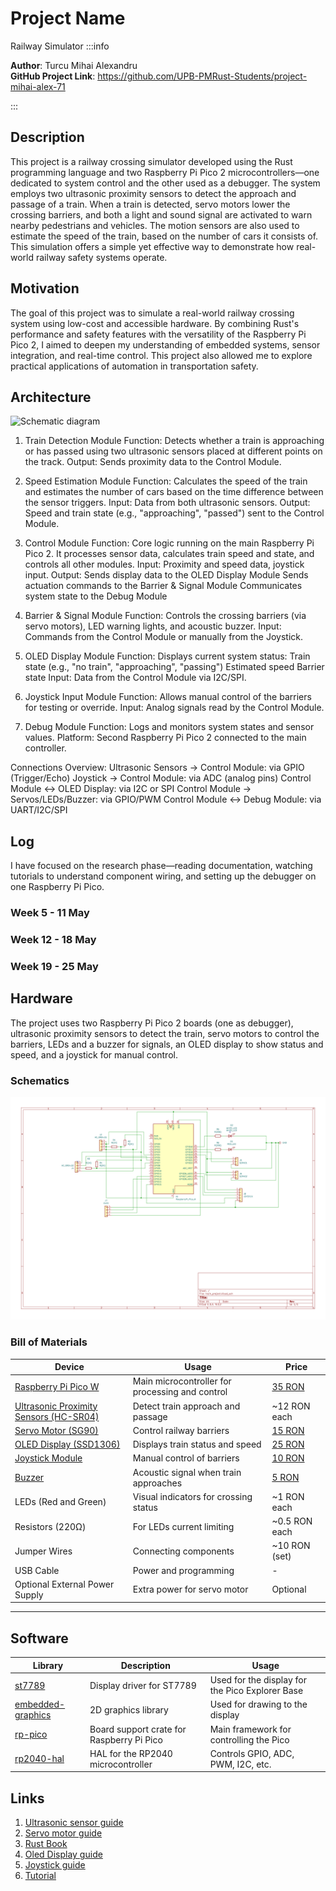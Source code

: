# Project Name
Railway Simulator
:::info 

**Author**: Turcu Mihai Alexandru\
**GitHub Project Link**: https://github.com/UPB-PMRust-Students/project-mihai-alex-71

:::

## Description

This project is a railway crossing simulator developed using the Rust programming language and two Raspberry Pi Pico 2 microcontrollers—one dedicated to system control and the other used as a debugger. The system employs two ultrasonic proximity sensors to detect the approach and passage of a train. When a train is detected, servo motors lower the crossing barriers, and both a light and sound signal are activated to warn nearby pedestrians and vehicles. The motion sensors are also used to estimate the speed of the train, based on the number of cars it consists of. This simulation offers a simple yet effective way to demonstrate how real-world railway safety systems operate.

## Motivation

The goal of this project was to simulate a real-world railway crossing system using low-cost and accessible hardware. By combining Rust's performance and safety features with the versatility of the Raspberry Pi Pico 2, I aimed to deepen my understanding of embedded systems, sensor integration, and real-time control. This project also allowed me to explore practical applications of automation in transportation safety.

## Architecture 

![Schematic diagram](1project.webp)

1) Train Detection Module
    Function: Detects whether a train is approaching or has passed using two ultrasonic sensors placed at different points on the track.
    Output: Sends proximity data to the Control Module.

2) Speed Estimation Module
    Function: Calculates the speed of the train and estimates the number of cars based on the time difference between the sensor triggers.
    Input: Data from both ultrasonic sensors.
    Output: Speed and train state (e.g., "approaching", "passed") sent to the Control Module.

3) Control Module
    Function: Core logic running on the main Raspberry Pi Pico 2. It processes sensor data, calculates train speed and state, and controls all other modules.
    Input: Proximity and speed data, joystick input.
    Output:
        Sends display data to the OLED Display Module
        Sends actuation commands to the Barrier & Signal Module
        Communicates system state to the Debug Module

4) Barrier & Signal Module
    Function: Controls the crossing barriers (via servo motors), LED warning lights, and acoustic buzzer.
    Input: Commands from the Control Module or manually from the Joystick.
    
5) OLED Display Module
    Function: Displays current system status:
        Train state (e.g., "no train", "approaching", "passing")
        Estimated speed
        Barrier state
    Input: Data from the Control Module via I2C/SPI.

6) Joystick Input Module
    Function: Allows manual control of the barriers for testing or override.
    Input: Analog signals read by the Control Module.
    
7) Debug Module
    Function: Logs and monitors system states and sensor values.
    Platform: Second Raspberry Pi Pico 2 connected to the main controller.

Connections Overview:
    Ultrasonic Sensors → Control Module: via GPIO (Trigger/Echo)
    Joystick → Control Module: via ADC (analog pins)
    Control Module ↔ OLED Display: via I2C or SPI
    Control Module → Servos/LEDs/Buzzer: via GPIO/PWM
    Control Module ↔ Debug Module: via UART/I2C/SPI
## Log

I have focused on the research phase—reading documentation, watching tutorials to understand component wiring, and setting up the debugger on one Raspberry Pi Pico.

### Week 5 - 11 May

### Week 12 - 18 May

### Week 19 - 25 May

## Hardware

The project uses two Raspberry Pi Pico 2 boards (one as debugger), ultrasonic proximity sensors to detect the train, servo motors to control the barriers, LEDs and a buzzer for signals, an OLED display to show status and speed, and a joystick for manual control.

### Schematics

![Schematic diagram](KiCad.svg)

### Bill of Materials

<!-- Fill out this table with all the hardware components that you might need.

The format is 
```
| [Device](link://to/device) | This is used ... | [price](link://to/store) |

```

-->

 Device | Usage | Price |
|--------|-------|-------|
| [Raspberry Pi Pico W](https://www.raspberrypi.com/documentation/microcontrollers/raspberry-pi-pico.html) | Main microcontroller for processing and control | [35 RON](https://www.optimusdigital.ro/en/raspberry-pi-boards/12394-raspberry-pi-pico-w.html) |
| [Ultrasonic Proximity Sensors (HC-SR04)](https://www.electronicshub.org/hc-sr04-ultrasonic-sensor/) | Detect train approach and passage | ~12 RON each |
| [Servo Motor (SG90)](https://www.optimusdigital.ro/en/motors/898-servomotor-towerpro-sg90-9g.html) | Control railway barriers | [15 RON](https://www.optimusdigital.ro/en/motors/898-servomotor-towerpro-sg90-9g.html) |
| [OLED Display (SSD1306)](https://www.optimusdigital.ro/en/displays/916-display-oled-128x64-pixel-i2c-096-inch.html) | Displays train status and speed | [25 RON](https://www.optimusdigital.ro/en/displays/916-display-oled-128x64-pixel-i2c-096-inch.html) |
| [Joystick Module](https://www.optimusdigital.ro/en/input-devices/2765-joystick-module.html) | Manual control of barriers | [10 RON](https://www.optimusdigital.ro/en/input-devices/2765-joystick-module.html) |
| [Buzzer](https://www.optimusdigital.ro/en/audio-devices/967-active-buzzer-module.html) | Acoustic signal when train approaches | [5 RON](https://www.optimusdigital.ro/en/audio-devices/967-active-buzzer-module.html) |
| LEDs (Red and Green) | Visual indicators for crossing status | ~1 RON each |
| Resistors (220Ω) | For LEDs current limiting | ~0.5 RON each |
| Jumper Wires | Connecting components | ~10 RON (set) |
| USB Cable | Power and programming | - |
| Optional External Power Supply | Extra power for servo motor | Optional |

---

## Software

| Library | Description | Usage |
|---------|-------------|-------|
| [st7789](https://github.com/almindor/st7789) | Display driver for ST7789 | Used for the display for the Pico Explorer Base |
| [embedded-graphics](https://github.com/embedded-graphics/embedded-graphics) | 2D graphics library | Used for drawing to the display |
| [rp-pico](https://docs.rs/rp-pico/latest/rp_pico/) | Board support crate for Raspberry Pi Pico | Main framework for controlling the Pico |
| [rp2040-hal](https://docs.rs/rp2040-hal/latest/rp2040_hal/) | HAL for the RP2040 microcontroller | Controls GPIO, ADC, PWM, I2C, etc. |

## Links

1. [Ultrasonic sensor guide](https://www.tomshardware.com/how-to/ultrasonic-sensor-raspberry-pi-pico)
2. [Servo motor guide](https://dronebotworkshop.com/servo-motors/)
3. [Rust Book](https://docs.rust-embedded.org/book/)
4. [Oled Display guide](https://electrocredible.com/oled-display-raspberry-pi-pico-i2c-micropython/)
5. [Joystick guide](https://maker.pro/raspberry-pi/projects/raspberry-pi-pico-analog-joystick-interfacing)
6. [Tutorial](https://www.hackster.io/news/automatic-railway-crossing-system-f6edcc3560f9)

